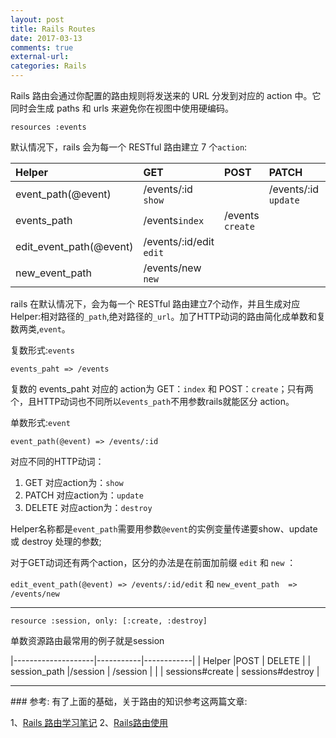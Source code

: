```yaml
---
layout: post 
title: Rails Routes 
date: 2017-03-13
comments: true
external-url:
categories: Rails
---
```


Rails 路由会通过你配置的路由规则将发送来的 URL 分发到对应的 action 中。它同时会生成 paths 和 urls 来避免你在视图中使用硬编码。
>

```
resources :events

```
<!--
<img src="/image/routes.jpg" width = "710" alt="Rails RESTful 标准路由" /> 
-->

默认情况下，rails 会为每一个 RESTful 路由建立 7 个`action`:

| Helper| GET | POST | PATCH | DELETE |
| :------ | :------ | :------ | :------ | :------ |
| event_path(@event) | /events/:id   `show` |      | /events/:id `update`| /events/:id `destroy` |
| events_path | /events`index` | /events `create` |   |      |
| edit_event_path(@event) | /events/:id/edit `edit` |   |   |   |
| new_event_path | /events/new `new` |  |   |   |



rails 在默认情况下，会为每一个 RESTful 路由建立7个动作，并且生成对应 Helper:相对路径的`_path`,绝对路径的`_url`。加了HTTP动词的路由简化成单数和复数两类,`event`。

复数形式:`events` 

`events_paht => /events` 

复数的 events_paht 对应的 action为 GET：`index` 和 POST：`create`；只有两个，且HTTP动词也不同所以`events_path`不用参数rails就能区分 action。

单数形式:`event`

`event_path(@event) => /events/:id`

对应不同的HTTP动词：

1. GET 对应action为：`show`
2. PATCH 对应action为：`update`
3. DELETE 对应action为：`destroy`

Helper名称都是`event_path`需要用参数`@event`的实例变量传递要show、update 或 destroy 处理的参数;

对于GET动词还有两个action，区分的办法是在前面加前缀 `edit` 和 `new` ：

 `edit_event_path(@event) => /events/:id/edit`
和
 `new_event_path  => /events/new`

<hr>

```
resource :session, only: [:create, :destroy]

```
单数资源路由最常用的例子就是session

|--------------------|-----------|------------|
| Helper               |POST       |  DELETE     |
| session_path   |/session |   /session  |
|                | sessions#create    |    sessions#destroy  |
 
<hr>
###  参考:
有了上面的基础，关于路由的知识参考这两篇文章:

1、[Rails 路由学习笔记](http://www.jianshu.com/p/Ro4HZT) 
2、[Rails路由使用](http://www.jianshu.com/p/6a24f0665bb0)